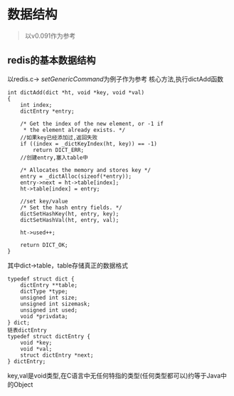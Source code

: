 # 数据结构
> 以v0.091作为参考

## redis的基本数据结构
以redis.c-> *setGenericCommand*为例子作为参考
核心方法,执行dictAdd函数
```shell
int dictAdd(dict *ht, void *key, void *val)
{
    int index;
    dictEntry *entry;

    /* Get the index of the new element, or -1 if
     * the element already exists. */
    //如果key已经添加过,返回失败
    if ((index = _dictKeyIndex(ht, key)) == -1)
        return DICT_ERR;
    //创建entry,塞入table中

    /* Allocates the memory and stores key */
    entry = _dictAlloc(sizeof(*entry));
    entry->next = ht->table[index];
    ht->table[index] = entry;
    
    //set key/value 
    /* Set the hash entry fields. */
    dictSetHashKey(ht, entry, key);
    dictSetHashVal(ht, entry, val);

    ht->used++;
    
    return DICT_OK;
}
```
其中dict->table，table存储真正的数据格式
```shell
typedef struct dict {
    dictEntry **table;
    dictType *type;
    unsigned int size;
    unsigned int sizemask;
    unsigned int used;
    void *privdata;
} dict;
链表dictEntry
typedef struct dictEntry {
    void *key;
    void *val;
    struct dictEntry *next;
} dictEntry;
```
key,val是void类型,在C语言中无任何特指的类型(任何类型都可以)约等于Java中的Object







